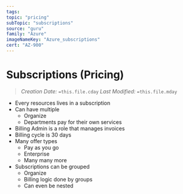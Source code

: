 ```yaml
---
tags:
topic: "pricing"
subTopic: "subscriptions"
source: "guru"
family: "Azure"
imageNameKey: "Azure_subscriptions"
cert: "AZ-900"
---
```

# Subscriptions (Pricing)
> *Creation Date:* `=this.file.cday`
> *Last Modified:* `=this.file.mday`

- Every resources lives in a subscription
- Can have multiple
	- Organize
	- Departments pay for their own services
- Billing Admin is a role that manages invoices
- Billing cycle is 30 days
- Many offer types
	- Pay as you go
	- Enterprise
	- Many many more
- Subscriptions can be grouped
	- Organize
	- Billing logic done by groups
	- Can even be nested